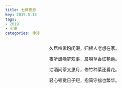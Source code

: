 ```yaml
---
title: 七律夜思
key: 2019.5.13
tags: 
- 2019
- 七律
categories: 律诗
---
```


<p align="center">久居喧嚣盼闲暇，归根人老想在家。
</p>
<p align="center">夜听蛙噪梦欢事，晨嗅草香忆艳葩。
</p>
<p align="center">沽酒问茶又思月，修竹种菜还看花。
</p>
<p align="center">轻心顿觉日子短，抱简守拙也繁华。
</p>
